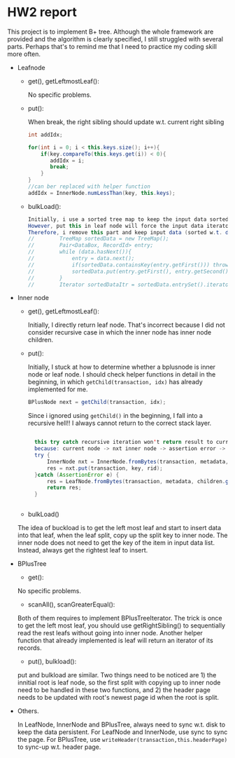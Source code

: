 #  HW2 report

This project is to implement B+ tree. Although the whole framework are provided and the algorithm is clearly specified, 
I still struggled with several parts. Perhaps that's to remind me that I need to practice my coding skill more often.

* Leafnode

    * get(), getLeftmostLeaf(): 
        
        No specific problems.
        
    * put(): 
        
        When break, the right sibling should update w.t. current right sibling
        
        ```java
        int addIdx;

        for(int i = 0; i < this.keys.size(); i++){
            if(key.compareTo(this.keys.get(i)) < 0){
               addIdx = i;
               break;
            }
        }
        //can ber replaced with helper function  
        addIdx = InnerNode.numLessThan(key, this.keys);  
        
        ```
        
    * bulkLoad():
        
        ```java
        Initially, i use a sorted tree map to keep the input data sorted and contains no duplicated key.
        However, put this in leaf node will force the input data iterator run to the last index at beginning.
        Therefore, i remove this part and keep input data (sorted w.t. duplicated key unhandled)
        //        TreeMap sortedData = new TreeMap();
        //        Pair<DataBox, RecordId> entry;
        //        while (data.hasNext()){
        //            entry = data.next();
        //            if(sortedData.containsKey(entry.getFirst())) throw new BPlusTreeException("Duplicated key");
        //            sortedData.put(entry.getFirst(), entry.getSecond());
        //        }
        //        Iterator sortedDataItr = sortedData.entrySet().iterator();

       ```

* Inner node

    * get(), getLeftmostLeaf():
    
      Initially, I directly return leaf node. That's incorrect because I did not consider recursive case in which the 
      inner node has inner node children.
      
    * put():
      
      Initially, I stuck at how to determine whether a bplusnode is inner node or leaf node.
      I should check helper functions in detail in the beginning, in which `getChild(transaction, idx)`
      has already implemented for me.

      ```java
      BPlusNode next = getChild(transaction, idx);
      ```
      
      Since i ignored using `getChild()` in the beginning, I fall into a recursive hell!!
      I always cannot return to the correct stack layer.
      ```java
      
        this try catch recursive iteration won't return result to current node.
        because: current node -> nxt inner node -> assertion error -> leafnode -> return res to current node. the nxt innernode won't exit on the recuresive path.
        try {
            InnerNode nxt = InnerNode.fromBytes(transaction, metadata, children.get(i).intValue());
            res = nxt.put(transaction, key, rid);
        }catch (AssertionError e) {
            res = LeafNode.fromBytes(transaction, metadata, children.get(i).intValue()).put(transaction,key,rid);
            return res;
        }
 
    * bulkLoad()
    
    The idea of buckload is to get the left most leaf and start to insert data into that leaf, when 
    the leaf split, copy up the split key to inner node. The inner node does not need to get the 
    key of the item in input data list. Instead, always get the rightest leaf to insert.


* BPlusTree

    * get():
    
    No specific problems.
    
    * scanAll(), scanGreaterEqual():
    
    Both of them requires to implement BPlusTreeIterator. The trick is once to get the left most leaf, you should use 
    getRightSibling() to sequentially read the rest leafs without going into inner node. 
    Another helper function that already implemented is leaf will return an iterator of its records.
      
    * put(), bulkload():
    
    put and bulkload are similar. Two things need to be noticed are 1) the innitial root is leaf node, so the first split with 
    copying up to inner node need to be handled in these two functions, and 2) the header page needs to be updated with root's 
    newest page id when the root is split.
    
    
* Others.

   In LeafNode, InnerNode and BPlusTree, always need to sync w.t. disk to keep the data persistent.
   For LeafNode and InnerNode, use sync to sync the page.
   For BPlusTree, use `writeHeader(transaction,this.headerPage)` to sync-up w.t. header page. 